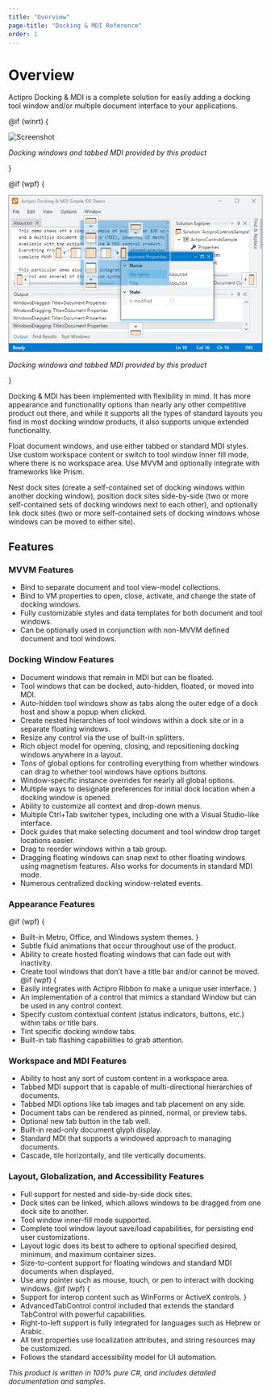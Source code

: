 ```yaml
---
title: "Overview"
page-title: "Docking & MDI Reference"
order: 1
---
```

# Overview

Actipro Docking & MDI is a complete solution for easily adding a docking tool window and/or multiple document interface to your applications.

@if (winrt) {

![Screenshot](images/docking-teaser.png)

*Docking windows and tabbed MDI provided by this product*

}

@if (wpf) {

![Screenshot](images/docking.png)

*Docking windows and tabbed MDI provided by this product*

}

Docking & MDI has been implemented with flexibility in mind.  It has more appearance and functionality options than nearly any other competitive product out there, and while it supports all the types of standard layouts you find in most docking window products, it also supports unique extended functionality.

Float document windows, and use either tabbed or standard MDI styles.  Use custom workspace content or switch to tool window inner fill mode, where there is no workspace area.  Use MVVM and optionally integrate with frameworks like Prism.

Nest dock sites (create a self-contained set of docking windows within another docking window), position dock sites side-by-side (two or more self-contained sets of docking windows next to each other), and optionally link dock sites (two or more self-contained sets of docking windows whose windows can be moved to either site).

## Features

### MVVM Features

- Bind to separate document and tool view-model collections.
- Bind to VM properties to open, close, activate, and change the state of docking windows.
- Fully customizable styles and data templates for both document and tool windows.
- Can be optionally used in conjunction with non-MVVM defined document and tool windows.

### Docking Window Features

- Document windows that remain in MDI but can be floated.
- Tool windows that can be docked, auto-hidden, floated, or moved into MDI.
- Auto-hidden tool windows show as tabs along the outer edge of a dock host and show a popup when clicked.
- Create nested hierarchies of tool windows within a dock site or in a separate floating windows.
- Resize any control via the use of built-in splitters.
- Rich object model for opening, closing, and repositioning docking windows anywhere in a layout.
- Tons of global options for controlling everything from whether windows can drag to whether tool windows have options buttons.
- Window-specific instance overrides for nearly all global options.
- Multiple ways to designate preferences for initial dock location when a docking window is opened.
- Ability to customize all context and drop-down menus.
- Multiple Ctrl+Tab switcher types, including one with a Visual Studio-like interface.
- Dock guides that make selecting document and tool window drop target locations easier.
- Drag to reorder windows within a tab group.
- Dragging floating windows can snap next to other floating windows using magnetism features. Also works for documents in standard MDI mode.
- Numerous centralized docking window-related events.

### Appearance Features

@if (wpf) {
- Built-in Metro, Office, and Windows system themes.
}
- Subtle fluid animations that occur throughout use of the product.
- Ability to create hosted floating windows that can fade out with inactivity.
- Create tool windows that don't have a title bar and/or cannot be moved.
@if (wpf) {
- Easily integrates with Actipro Ribbon to make a unique user interface.
}
- An implementation of a control that mimics a standard Window but can be used in any control context.
- Specify custom contextual content (status indicators, buttons, etc.) within tabs or title bars.
- Tint specific docking window tabs.
- Built-in tab flashing capabilities to grab attention.

### Workspace and MDI Features

- Ability to host any sort of custom content in a workspace area.
- Tabbed MDI support that is capable of multi-directional hierarchies of documents.
- Tabbed MDI options like tab images and tab placement on any side.
- Document tabs can be rendered as pinned, normal, or preview tabs.
- Optional new tab button in the tab well.
- Built-in read-only document glyph display.
- Standard MDI that supports a windowed approach to managing documents.
- Cascade, tile horizontally, and tile vertically documents.

### Layout, Globalization, and Accessibility Features

- Full support for nested and side-by-side dock sites.
- Dock sites can be linked, which allows windows to be dragged from one dock site to another.
- Tool window inner-fill mode supported.
- Complete tool window layout save/load capabilities, for persisting end user customizations.
- Layout logic does its best to adhere to optional specified desired, minimum, and maximum container sizes.
- Size-to-content support for floating windows and standard MDI documents when displayed.
- Use any pointer such as mouse, touch, or pen to interact with docking windows.
@if (wpf) {
- Support for interop content such as WinForms or ActiveX controls.
}
- AdvancedTabControl control included that extends the standard TabControl with powerful capabilities.
- Right-to-left support is fully integrated for languages such as Hebrew or Arabic.
- All text properties use localization attributes, and string resources may be customized.
- Follows the standard accessibility model for UI automation.

*This product is written in 100% pure C#, and includes detailed documentation and samples.*
